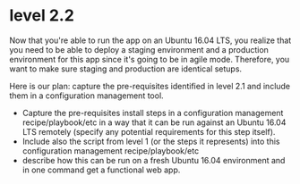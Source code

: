 # level 2.2

Now that you're able to run the app on an Ubuntu 16.04 LTS, you realize that you need to be able to deploy a staging environment and a production environment for this app since it's going to be in agile mode. Therefore, you want to make sure staging and production are identical setups.

Here is our plan: capture the pre-requisites identified in level 2.1 and include them in a configuration management tool.

- Capture the pre-requisites install steps in a configuration management recipe/playbook/etc in a way that it can be run against an Ubuntu 16.04 LTS remotely (specify any potential requirements for this step itself).
- Include also the script from level 1 (or the steps it represents) into this configuration management recipe/playbook/etc
- describe how this can be run on a fresh Ubuntu 16.04 environment and in one command get a functional web app.